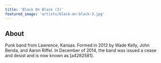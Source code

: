 ```yaml
---
title: 'Black On Black (3)'
featured_image: 'artists/black-on-black-3.jpg'
---
```


## About

Punk band from Lawrence, Kansas. Formed in 2012 by Wade Kelly, John Benda, and Aaron Riffel. In December of 2014, the band was issued a cease and desist and is now known as [a4282581].
